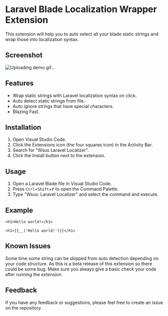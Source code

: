 # Laravel Blade Localization Wrapper Extension

This extension will help you to auto select all your blade static strings and wrap those into localization syntax.

## Screenshot
![Uploading demo.gif…]()


## Features

* Wrap static strings with Laravel localization syntax on click.
* Auto detect static strings from file.
* Auto ignore strings that have special characters.
* Blazing Fast.

## Installation

1. Open Visual Studio Code.
2. Click the Extensions icon (the four squares icon) in the Activity Bar.
3. Search for "Wsus Laravel Localizer".
4. Click the Install button next to the extension.

## Usage

1. Open a Laravel Blade file in Visual Studio Code.
4. Press `Ctrl`+`Shift`+`P` to open the Command Palette.
5. Type "Wsus: Laravel Localizer" and select the command and execute.

## Example

```blade
<h1>Hello world!</h1>

<h1>{{__('Hello world!')}}</h1>
```

## Known Issues

Some time some string can be skipped from auto detection depending on your
code structure. 
As this is a beta release of this extension so there could be some bug. Make sure you always give a basic check your code after running the extension.

## Feedback
If you have any feedback or suggestions, please feel free to create an issue on the repository.
